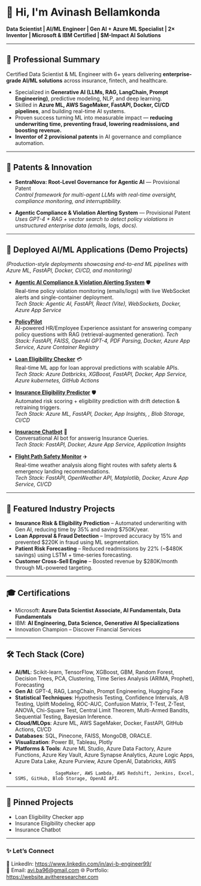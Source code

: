 # 👋 Hi, I'm Avinash Bellamkonda

**Data Scientist | AI/ML Engineer | Gen AI + Azure ML Specialist | 2× Inventor | Microsoft & IBM Certified | $M-Impact AI Solutions**

---

## 🔹 Professional Summary  
Certified Data Scientist & ML Engineer with 6+ years delivering **enterprise-grade AI/ML solutions** across insurance, fintech, and healthcare.  
- Specialized in **Generative AI (LLMs, RAG, LangChain, Prompt Engineering)**, predictive modeling, NLP, and deep learning.  
- Skilled in **Azure ML, AWS SageMaker, FastAPI, Docker, CI/CD pipelines**, and building real-time AI systems.  
- Proven success turning ML into measurable impact — **reducing underwriting time, preventing fraud, lowering readmissions, and boosting revenue.**  
- **Inventor of 2 provisional patents** in AI governance and compliance automation.  

---

## 🧠 Patents & Innovation  
- **SentraNova: Root-Level Governance for Agentic AI** — Provisional Patent  
   *Control framework for multi-agent LLMs with real-time oversight, compliance monitoring, and interruptibility.*  

- **Agentic Compliance & Violation Alerting System** — Provisional Patent  
   *Uses GPT-4 + RAG + vector search to detect policy violations in unstructured enterprise data (emails, logs, docs).*  

---

## 🚀 Deployed AI/ML Applications (Demo Projects)  
*(Production-style deployments showcasing end-to-end ML pipelines with Azure ML, FastAPI, Docker, CI/CD, and monitoring)*  

- **[Agentic AI Compliance & Violation Alerting System](https://violation-detection-app.avitheresearcher.com/)** 🛡️  
  Real-time policy violation monitoring (emails/logs) with live WebSocket alerts and single-container deployment.  
  *Tech Stack: Agentic AI, FastAPI, React (Vite), WebSockets, Docker, Azure App Service*

- **[PolicyPilot](https://policypilot.avitheresearcher.com/)**  
  AI-powered HR/Employee Experience assistant for answering company policy questions with RAG (retrieval-augmented generation).
  *Tech Stack: FastAPI, FAISS, OpenAI GPT-4, PDF Parsing, Docker, Azure App Service, Azure Container Registry*
  
- **[Loan Eligibility Checker](https://loan-eligibility.avitheresearcher.com/)** 💳   
   Real-time ML app for loan approval predictions with scalable APIs.  
   *Tech Stack: Azure Datbricks, XGBoost, FastAPI, Docker, App Service, Azure kubernetes, GitHub Actions*

- **[Insurance Eligibility Predictor](https://insurance-eligibility.avitheresearcher.com/)** 🛡️  
   Automated risk scoring + eligibility prediction with drift detection & retraining triggers.  
   *Tech Stack: Azure ML, FastAPI, Docker, App Insights, , Blob Storage, CI/CD*  

- **[Insuracne Chatbot](https://insurance-chatbot.avitheresearcher.com)** 🤖  
   Conversational AI bot for answerig Insurance Queries.  
   *Tech Stack: FastAPI, Docker, Azure App Service, Application Insights*
- **[Flight Path Safety Monitor](https://flight-path-monitoring-app.avitheresearcher.com/)** ✈️  
   Real-time weather analysis along flight routes with safety alerts & emergency landing recommendations.  
   *Tech Stack: FastAPI, OpenWeather API, Matplotlib, Docker, Azure App Service, CI/CD*

---

## 💼 Featured Industry Projects  
- **Insurance Risk & Eligibility Prediction** – Automated underwriting with Gen AI, reducing time by 35% and saving $750K/year.  
- **Loan Approval & Fraud Detection** – Improved accuracy by 15% and prevented $220K in fraud using ML segmentation.  
- **Patient Risk Forecasting** – Reduced readmissions by 22% (~$480K savings) using LSTM + time-series forecasting.  
- **Customer Cross-Sell Engine** – Boosted revenue by $280K/month through ML-powered targeting.  

---

## 🎓 Certifications  
- Microsoft: **Azure Data Scientist Associate, AI Fundamentals, Data Fundamentals**  
- IBM: **AI Engineering, Data Science, Generative AI Specializations**  
- Innovation Champion – Discover Financial Services  

---

## 🛠️ Tech Stack (Core)  
- **AI/ML**: Scikit-learn, TensorFlow, XGBoost, GBM, Random Forest, Decision Trees, PCA, Clustering, Time Series Analysis (ARIMA, Prophet), Forecasting  
- **Gen AI**: GPT-4, RAG, LangChain, Prompt Engineering, Hugging Face
- **Statistical Techniques**: Hypothesis Testing, Confidence Intervals, A/B Testing, Uplift Modeling, ROC-AUC, Confusion Matrix, T-Test, Z-Test, ANOVA, Chi-Square Test, Central Limit Theorem, Multi-Armed Bandits,
                              Sequential Testing, Bayesian Inference.
- **Cloud/MLOps**: Azure ML, AWS SageMaker, Docker, FastAPI, GitHub Actions, CI/CD  
- **Databases**: SQL, Pinecone, FAISS, MongoDB, ORACLE. 
- **Visualization**: Power BI, Tableau, Plotly  
- **Platforms & Tools**: Azure ML Studio, Azure Data Factory, Azure Functions, Azure Key Vault, Azure Synapse Analytics, Azure Logic Apps, Azure Data Lake, Azure Purview, Azure OpenAI, Databricks, AWS
-                    SageMaker, AWS Lambda, AWS Redshift, Jenkins, Excel, SSMS, GitHub, Blob Storage, OpenAI API. 

---

## 📌 Pinned Projects  
- Loan Eligibility Checker app 
- Insurance Eligibility checker app
- Insurance Chatbot

---

### ✨ Let’s Connect  
💼 LinkedIn: https://www.linkedin.com/in/avi-b-engineer99/  
📧 Email: avi.ba96@gmail.com
🌐 Portfolio: https://website.avitheresearcher.com 
